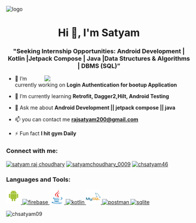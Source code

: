 ![logo](https://miro.medium.com/v2/resize:fit:1400/0*3LHozcwxQYiKVhPG.png)
<h1 align="center">Hi 👋, I'm Satyam</h1>
<h3 align="center">"Seeking Internship Opportunities: Android Development | Kotlin |Jetpack Compose | Java |Data Structures & Algorithms | DBMS (SQL)”</h3>
<img align="right" allt="coding" width="400"src="https://i.pinimg.com/originals/81/17/8b/81178b47a8598f0c81c4799f2cdd4057.gif">


- 🔭 I’m currently working on **Login Authentication for bootup Application**

- 🌱 I’m currently learning **Retrofit, Dagger2,Hilt, Android Testing**

- 💬 Ask me about **Android Development || jetpack compose || java**

- 📫 you can contact me  **rajsatyam200@gmail.com**

- ⚡ Fun fact **I hit gym Daily**

<h3 align="left">Connect with me:</h3>
<p align="left">
<a href="https://linkedin.com/in/satyam raj choudhary" target="blank"><img align="center" src="https://raw.githubusercontent.com/rahuldkjain/github-profile-readme-generator/master/src/images/icons/Social/linked-in-alt.svg" alt="satyam raj choudhary" height="30" width="40" /></a>
<a href="https://instagram.com/satyamchoudhary_0009" target="blank"><img align="center" src="https://raw.githubusercontent.com/rahuldkjain/github-profile-readme-generator/master/src/images/icons/Social/instagram.svg" alt="satyamchoudhary_0009" height="30" width="40" /></a>
<a href="https://www.leetcode.com/chsatyam46" target="blank"><img align="center" src="https://raw.githubusercontent.com/rahuldkjain/github-profile-readme-generator/master/src/images/icons/Social/leet-code.svg" alt="chsatyam46" height="30" width="40" /></a>
</p>

<h3 align="left">Languages and Tools:</h3>
<p align="left"> <a href="https://developer.android.com" target="_blank" rel="noreferrer"> <img src="https://raw.githubusercontent.com/devicons/devicon/master/icons/android/android-original-wordmark.svg" alt="android" width="40" height="40"/> </a> <a href="https://firebase.google.com/" target="_blank" rel="noreferrer"> <img src="https://www.vectorlogo.zone/logos/firebase/firebase-icon.svg" alt="firebase" width="40" height="40"/> </a> <a href="https://www.java.com" target="_blank" rel="noreferrer"> <img src="https://raw.githubusercontent.com/devicons/devicon/master/icons/java/java-original.svg" alt="java" width="40" height="40"/> </a> <a href="https://kotlinlang.org" target="_blank" rel="noreferrer"> <img src="https://www.vectorlogo.zone/logos/kotlinlang/kotlinlang-icon.svg" alt="kotlin" width="40" height="40"/> </a> <a href="https://www.mysql.com/" target="_blank" rel="noreferrer"> <img src="https://raw.githubusercontent.com/devicons/devicon/master/icons/mysql/mysql-original-wordmark.svg" alt="mysql" width="40" height="40"/> </a> <a href="https://postman.com" target="_blank" rel="noreferrer"> <img src="https://www.vectorlogo.zone/logos/getpostman/getpostman-icon.svg" alt="postman" width="40" height="40"/> </a> <a href="https://www.sqlite.org/" target="_blank" rel="noreferrer"> <img src="https://www.vectorlogo.zone/logos/sqlite/sqlite-icon.svg" alt="sqlite" width="40" height="40"/> </a> </p>

<p><img align="center" src="https://github-readme-stats.vercel.app/api/top-langs?username=chsatyam09&show_icons=true&locale=en&layout=compact" alt="chsatyam09" /></p>
